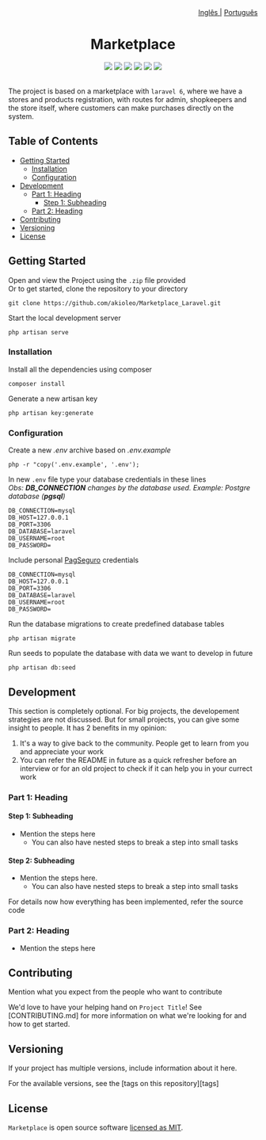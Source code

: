 <div align='right'>
    <a href="./README.md">Inglês |</a>
    <a href="./PORTUGUESE.md">Português</a>
</div>

<div align='center'>
    <h1>Marketplace</h1>
    <a href="https://www.linkedin.com/in/leonardo-akio/" target="_blank"><img src="https://img.shields.io/badge/LinkedIn%20-blue?style=flat&logo=linkedin&labelColor=blue" target="_blank"></a> 
    <img src="https://img.shields.io/badge/version-v0.1-blue"/>
    <img src="https://img.shields.io/github/contributors/akioleo/Marketplace_Laravel"/>
    <img src="https://img.shields.io/github/stars/akioleo/Marketplace_Laravel?style=sociale"/>
    <img src="https://img.shields.io/github/forks/akioleo/Marketplace_Laravel?style=social"/>
    <img src="https://img.shields.io/badge/License-MIT-blue"/>
</div>
<br>

The project is based on a marketplace with `laravel 6`, where we have a stores and products registration, with routes for admin, shopkeepers and the store itself, where customers can make purchases directly on the system.

## Table of Contents
- [Getting Started](#getting-started)
	- [Installation](#installation)
	- [Configuration](#configuration)
- [Development](#development)
    - [Part 1: Heading](#part-1-heading)
	  - [Step 1: Subheading](#step-1-subheading)
	- [Part 2: Heading](#part-2-heading)
- [Contributing](#contributing)
- [Versioning](#versioning)
- [License](#license)

## Getting Started
Open and view the Project using the `.zip` file provided
<br/>
Or to get started, clone the repository to your directory

    git clone https://github.com/akioleo/Marketplace_Laravel.git
    
Start the local development server

    php artisan serve
    

### Installation
Install all the dependencies using composer

    composer install
    
Generate a new artisan key

    php artisan key:generate


### Configuration
Create a new *.env* archive based on *.env.example*

    php -r "copy('.env.example', '.env');

In new `.env` file type your database credentials in these lines<br/>
*Obs: **DB_CONNECTION** changes by the database used. Example: Postgre database (**pgsql**)*

    DB_CONNECTION=mysql  
    DB_HOST=127.0.0.1  
    DB_PORT=3306  
    DB_DATABASE=laravel  
    DB_USERNAME=root  
    DB_PASSWORD=
 

Include personal <a href="https://acesso.pagseguro.uol.com.br/sandbox">PagSeguro</a> credentials

    DB_CONNECTION=mysql  
    DB_HOST=127.0.0.1  
    DB_PORT=3306  
    DB_DATABASE=laravel  
    DB_USERNAME=root  
    DB_PASSWORD=
 
Run the database migrations to create predefined database tables 

    php artisan migrate  
    
Run seeds to populate the database with data we want to develop in future

    php artisan db:seed  

## Development

This section is completely optional. For big projects, the developement strategies are not discussed. But for small projects, you can give some insight to people. It has 2 benefits in my opinion:

1. It's a way to give back to the community. People get to learn from you and appreciate your work
2. You can refer the README in future as a quick refresher before an interview or for an old project to check if it can help you in your currect work

### Part 1: Heading

#### Step 1: Subheading

* Mention the steps here
  * You can also have nested steps to break a step into small tasks
  
#### Step 2: Subheading

* Mention the steps here.
  * You can also have nested steps to break a step into small tasks

For details now how everything has been implemented, refer the source code

### Part 2: Heading

* Mention the steps here

## Contributing

Mention what you expect from the people who want to contribute

We'd love to have your helping hand on `Project Title`! See [CONTRIBUTING.md] for more information on what we're looking for and how to get started.

## Versioning

If your project has multiple versions, include information about it here. 

For the available versions, see the [tags on this repository][tags]

## License

`Marketplace` is open source software [licensed as MIT][license].

[license]: https://github.com/git/git-scm.com/blob/main/MIT-LICENSE.txt
